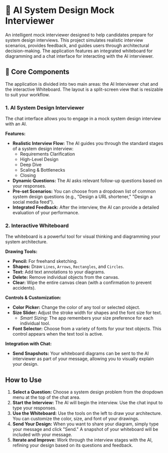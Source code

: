 # 🧠 AI System Design Mock Interviewer

An intelligent mock interviewer designed to help candidates prepare for system design interviews. This project simulates realistic interview scenarios, provides feedback, and guides users through architectural decision-making. The application features an integrated whiteboard for diagramming and a chat interface for interacting with the AI interviewer.

## 🚀 Core Components

The application is divided into two main areas: the AI Interviewer chat and the interactive Whiteboard. The layout is a split-screen view that is resizable to suit your workflow.

### 1. AI System Design Interviewer

The chat interface allows you to engage in a mock system design interview with an AI.

**Features:**
- **Realistic Interview Flow:** The AI guides you through the standard stages of a system design interview:
  - Requirements Clarification
  - High-Level Design
  - Deep Dive
  - Scaling & Bottlenecks
  - Closing
- **Dynamic Questions:** The AI asks relevant follow-up questions based on your responses.
- **Pre-set Scenarios:** You can choose from a dropdown list of common system design questions (e.g., "Design a URL shortener," "Design a social media feed").
- **Integrated Feedback:** After the interview, the AI can provide a detailed evaluation of your performance.

### 2. Interactive Whiteboard

The whiteboard is a powerful tool for visual thinking and diagramming your system architecture.

**Drawing Tools:**
- **Pencil:** For freehand sketching.
- **Shapes:** Draw `Lines`, `Arrows`, `Rectangles`, and `Circles`.
- **Text:** Add text annotations to your diagrams.
- **Delete:** Remove individual objects from the canvas.
- **Clear:** Wipe the entire canvas clean (with a confirmation to prevent accidents).

**Controls & Customization:**
- **Color Picker:** Change the color of any tool or selected object.
- **Size Slider:** Adjust the stroke width for shapes and the font size for text.
  - *Smart Sizing:* The app remembers your size preference for each individual tool.
- **Font Selector:** Choose from a variety of fonts for your text objects. This control appears when the text tool is active.

**Integration with Chat:**
- **Send Snapshots:** Your whiteboard diagrams can be sent to the AI interviewer as part of your message, allowing you to visually explain your design.

## How to Use

1. **Select a Question:** Choose a system design problem from the dropdown menu at the top of the chat area.
2. **Start the Interview:** The AI will begin the interview. Use the chat input to type your responses.
3. **Use the Whiteboard:** Use the tools on the left to draw your architecture. You can customize the color, size, and font of your drawings.
4. **Send Your Design:** When you want to share your diagram, simply type your message and click "Send." A snapshot of your whiteboard will be included with your message.
5. **Iterate and Improve:** Work through the interview stages with the AI, refining your design based on its questions and feedback.
